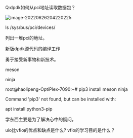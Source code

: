Q:dpdk如何从pci地址读取数据包？

![image-20220626204220225](picture/image-20220626204220225.png)



ls /sys/bus/pci/devices/

列出一堆pci的地址。



新版dpdk源代码的编译工作



勇于接受新事物和新技术。

meson

ninja



root@haolipeng-OptiPlex-7090:~# pip3 install meson ninja

Command 'pip3' not found, but can be installed with:

apt install python3-pip



学东西主要是为了解决心中的疑问，

uio比vfio的优点和缺点是什么?
vfio的学习目的是什么？

